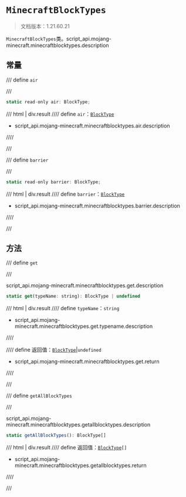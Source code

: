 # `MinecraftBlockTypes`

> 文档版本：1.21.60.21

`MinecraftBlockTypes`类。script_api.mojang-minecraft.minecraftblocktypes.description

## 常量

/// define
`air`


///

```js
static read-only air: BlockType;
```

/// html | div.result
//// define
`air`：[`BlockType`](./blocktype.md)

- script_api.mojang-minecraft.minecraftblocktypes.air.description


////

///


/// define
`barrier`


///

```js
static read-only barrier: BlockType;
```

/// html | div.result
//// define
`barrier`：[`BlockType`](./blocktype.md)

- script_api.mojang-minecraft.minecraftblocktypes.barrier.description


////

///


## 方法

/// define
`get`


///

script_api.mojang-minecraft.minecraftblocktypes.get.description

```js
static get(typeName: string): BlockType | undefined
```

/// html | div.result
//// define
`typeName`：`string`

- script_api.mojang-minecraft.minecraftblocktypes.get.typename.description


////

//// define
返回值：[`BlockType`](./blocktype.md)|`undefined`

- script_api.mojang-minecraft.minecraftblocktypes.get.return


////

///


/// define
`getAllBlockTypes`


///

script_api.mojang-minecraft.minecraftblocktypes.getallblocktypes.description

```js
static getAllBlockTypes(): BlockType[]
```

/// html | div.result
//// define
返回值：<code><a href="../blocktype/">BlockType</a>[]</code>

- script_api.mojang-minecraft.minecraftblocktypes.getallblocktypes.return


////

///

